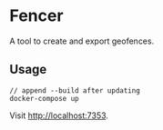 # Fencer

A tool to create and export geofences.

## Usage

```shell
// append --build after updating
docker-compose up
```

Visit [http://localhost:7353](http://localhost:7353).
